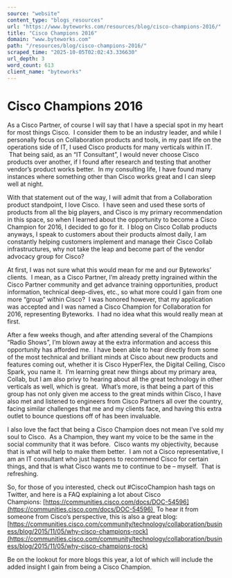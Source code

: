 ```yaml
---
source: "website"
content_type: "blogs_resources"
url: "https://www.byteworks.com/resources/blog/cisco-champions-2016/"
title: "Cisco Champions 2016"
domain: "www.byteworks.com"
path: "/resources/blog/cisco-champions-2016/"
scraped_time: "2025-10-05T02:02:43.336630"
url_depth: 3
word_count: 613
client_name: "byteworks"
---
```


# Cisco Champions 2016

As a Cisco Partner, of course I will say that I have a special spot in my heart for most things Cisco.  I consider them to be an industry leader, and while I personally focus on Collaboration products and tools, in my past life on the operations side of IT, I used Cisco products for many verticals within IT.  That being said, as an “IT Consultant”, I would never choose Cisco products over another, if I found after research and testing that another vendor’s product works better.  In my consulting life, I have found many instances where something other than Cisco works great and I can sleep well at night.

With that statement out of the way, I will admit that from a Collaboration product standpoint, I love Cisco.  I have seen and used these sorts of products from all the big players, and Cisco is my primary recommendation in this space, so when I learned about the opportunity to become a Cisco Champion for 2016, I decided to go for it.  I blog on Cisco Collab products anyways, I speak to customers about their products almost daily, I am constantly helping customers implement and manage their Cisco Collab infrastructures, why not take the leap and become part of the vendor advocacy group for Cisco?

At first, I was not sure what this would mean for me and our Byteworks’ clients.  I mean, as a Cisco Partner, I’m already pretty ingrained within the Cisco Partner community and get advance training opportunities, product information, technical deep-dives, etc., so what more could I gain from one more “group” within Cisco?  I was honored however, that my application was accepted and I was named a Cisco Champion for Collaboration for 2016, representing Byteworks.  I had no idea what this would really mean at first.

After a few weeks though, and after attending several of the Champions “Radio Shows”, I’m blown away at the extra information and access this opportunity has afforded me.  I have been able to hear directly from some of the most technical and brilliant minds at Cisco about new products and features coming out, whether it is Cisco HyperFlex, the Digital Ceiling, Cisco Spark, you name it.  I’m learning great new things about my primary area, Collab, but I am also privy to hearing about all the great technology in other verticals as well, which is great.  What’s more, is that being a part of this group has not only given me access to the great minds within Cisco, I have also met and listened to engineers from Cisco Partners all over the country, facing similar challenges that me and my clients face, and having this extra outlet to bounce questions off of has been invaluable.

I also love the fact that being a Cisco Champion does not mean I’ve sold my soul to Cisco.  As a Champion, they want my voice to be the same in the social community that it was before.  Cisco wants my objectivity, because that is what will help to make them better.  I am not a Cisco representative, I am an IT consultant who just happens to recommend Cisco for certain things, and that is what Cisco wants me to continue to be – myself.  That is refreshing.

So, for those of you interested, check out #CiscoChampion hash tags on Twitter, and here is a FAQ explaining a lot about Cisco Champions: [https://communities.cisco.com/docs/DOC-54596](https://communities.cisco.com/docs/DOC-54596)  To hear it from someone from Cisco’s perspective, this is also a great blog: [https://communities.cisco.com/community/technology/collaboration/business/blog/2015/11/05/why-cisco-champions-rock](https://communities.cisco.com/community/technology/collaboration/business/blog/2015/11/05/why-cisco-champions-rock)

Be on the lookout for more blogs this year, a lot of which will include the added insight I gain from being a Cisco Champion.